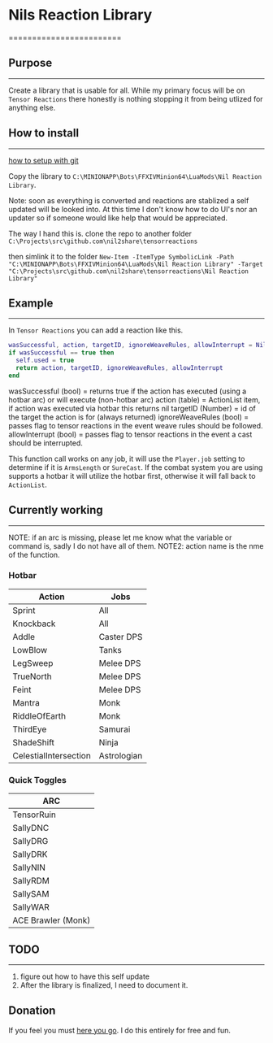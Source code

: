 # Nils Reaction Library

========================

## Purpose

---------------
Create a library that is usable for all.  While my primary focus will be on `Tensor Reactions` there honestly is nothing stopping it from being utlized for anything else.

## How to install

---------------

[how to setup with git](https://github.com/nil2share/tensorreactions/wiki/How-to-setup-git-for-easier-updates)

Copy the library to `C:\MINIONAPP\Bots\FFXIVMinion64\LuaMods\Nil Reaction Library`.

Note: soon as everything is converted and reactions are stablized a self updated will be looked into.  At this time I don't know how to do UI's nor an updater so if someone would like help that would be appreciated.

The way I hand this is. clone the repo to another folder `C:\Projects\src\github.com\nil2share\tensorreactions`

then simlink it to the folder
`New-Item -ItemType SymbolicLink -Path "C:\MINIONAPP\Bots\FFXIVMinion64\LuaMods\Nil Reaction Library" -Target "C:\Projects\src\github.com\nil2share\tensorreactions\Nil Reaction Library"`

## Example

---------------

In `Tensor Reactions` you can add a reaction like this.

```LUA
wasSuccessful, action, targetID, ignoreWeaveRules, allowInterrupt = NilsReactionLibrary.Combat.Actions.Knockback()
if wasSuccessful == true then
  self.used = true
  return action, targetID, ignoreWeaveRules, allowInterrupt
end
```

wasSuccessful (bool) = returns true if the action has executed (using a hotbar arc) or will execute (non-hotbar arc)
action (table) = ActionList item, if action was executed via hotbar this returns nil
targetID (Number) = id of the target the action is for (always returned)
ignoreWeaveRules (bool) = passes flag to tensor reactions in the event weave rules should be followed.
allowInterrupt (bool) = passes flag to tensor reactions in the event a cast should be interrupted.

This function call works on any job, it will use the `Player.job` setting to determine if it is `ArmsLength` or `SureCast`.  If the combat system you are using supports a hotbar it will utilize the hotbar first, otherwise it will fall back to `ActionList`.

## Currently working

---------------

NOTE: if an arc is missing, please let me know what the variable or command is, sadly I do not have all of them.
NOTE2: action name is the nme of the function.

### Hotbar

| Action | Jobs |
|---|---|
| Sprint | All |
| Knockback | All |
| Addle | Caster DPS |
| LowBlow | Tanks |
| LegSweep | Melee DPS |
| TrueNorth | Melee DPS |
| Feint | Melee DPS |
| Mantra | Monk |
| RiddleOfEarth | Monk |
| ThirdEye | Samurai |
| ShadeShift | Ninja |
| CelestialIntersection | Astrologian |

### Quick Toggles

| ARC |
|---|
| TensorRuin |
| SallyDNC |
| SallyDRG |
| SallyDRK |
| SallyNIN |
| SallyRDM |
| SallySAM |
| SallyWAR |
|ACE Brawler (Monk) |

## TODO

---------------

1. figure out how to have this self update
2. After the library is finalized, I need to document it.

## Donation

If you feel you must [here you go](https://www.patreon.com/nil2share).  I do this entirely for free and fun.
